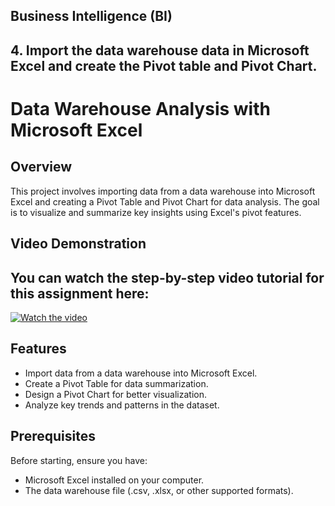 ## Business Intelligence (BI)

## 4. Import the data warehouse data in Microsoft Excel and create the Pivot table and Pivot Chart.

# Data Warehouse Analysis with Microsoft Excel

## Overview
This project involves importing data from a data warehouse into Microsoft Excel and creating a Pivot Table and Pivot Chart for data analysis. The goal is to visualize and summarize key insights using Excel's pivot features.

## Video Demonstration
## You can watch the step-by-step video tutorial for this assignment here: 
[![Watch the video](https://img.youtube.com/vi/2JXiR91OXVg/0.jpg)](https://youtu.be/pwApezf4AQA?si=us5KfqQ9V9q9ckPV)

## Features
- Import data from a data warehouse into Microsoft Excel.
- Create a Pivot Table for data summarization.
- Design a Pivot Chart for better visualization.
- Analyze key trends and patterns in the dataset.

## Prerequisites
Before starting, ensure you have:
- Microsoft Excel installed on your computer.
- The data warehouse file (.csv, .xlsx, or other supported formats).





